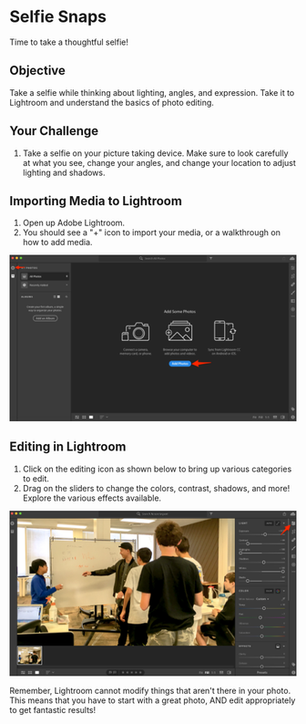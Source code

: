 # Selfie Snaps

Time to take a thoughtful selfie!

## Objective

Take a selfie while thinking about lighting, angles, and expression. Take it to Lightroom and understand the basics of photo editing.

## Your Challenge

1. Take a selfie on your picture taking device. Make sure to look carefully at what you see, change your angles, and change your location to adjust lighting and shadows.

## Importing Media to Lightroom
1. Open up Adobe Lightroom.
2. You should see a "+" icon to import your media, or a walkthrough on how to add media.

![Import Media](https://github.com/junior-devleague/spring-break-digital-media-camp/blob/master/day-3-photography/images/1-import-media.png)

## Editing in Lightroom
1. Click on the editing icon as shown below to bring up various categories to edit.
2. Drag on the sliders to change the colors, contrast, shadows, and more! Explore the various effects available.

![Edit Media](https://github.com/junior-devleague/spring-break-digital-media-camp/blob/master/day-3-photography/images/2-edit-media.png)

Remember, Lightroom cannot modify things that aren't there in your photo. This means that you have to start with a great photo, AND edit appropriately to get fantastic results!
